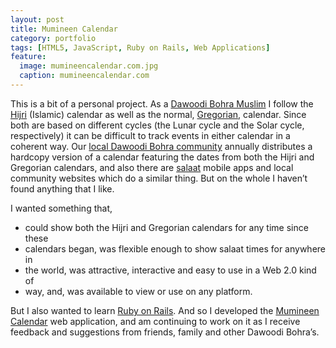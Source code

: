 ```yaml
---
layout: post
title: Mumineen Calendar
category: portfolio
tags: [HTML5, JavaScript, Ruby on Rails, Web Applications]
feature:
  image: mumineencalendar.com.jpg
  caption: mumineencalendar.com
---
```

This is a bit of a personal project. As a [Dawoodi Bohra
Muslim](http://en.wikipedia.org/wiki/Dawoodi_bohra) I follow the
[Hijri](http://en.wikipedia.org/wiki/Islamic_calendar) (Islamic) calendar as
well as the normal,
[Gregorian](http://en.wikipedia.org/wiki/Gregorian_calendar), calendar. Since
both are based on different cycles (the Lunar cycle and the Solar cycle,
respectively) it can be difficult to track events in either calendar in a
coherent way. Our [local Dawoodi Bohra community](http://londonjamaat.org/)
annually distributes a hardcopy version of a calendar featuring the dates from
both the Hijri and Gregorian calendars, and also there are
[salaat](http://en.wikipedia.org/wiki/Salah) mobile apps and local community
websites which do a similar thing.  But on the whole I haven’t found anything
that I like.

I wanted something that,
* could show both the Hijri and Gregorian calendars for any time since these
* calendars began, was flexible enough to show salaat times for anywhere in
* the world, was attractive, interactive and easy to use in a Web 2.0 kind of
* way, and, was available to view or use on any platform.

But I also wanted to learn [Ruby on Rails](http://rubyonrails.org/). And so I
developed the [Mumineen Calendar](http://mumineencalendar.com/) web
application, and am continuing to work on it as I receive feedback and
suggestions from friends, family and other Dawoodi Bohra’s.
